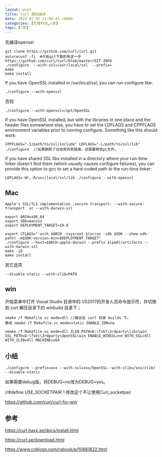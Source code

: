 ```yaml
---
layout: post
title: Curl 源码编译
date: 2021-07-02 21:09:41 +0800
categories: [艺搜科技,c库]
tags: [c库]
---
```


先编译openssl

```
git clone https://github.com/curl/curl.git
autoreconf -fi	#只有git下载的有这一步 https://github.com/curl/curl/blob/master/GIT-INFO
./configure  --with-ssl=/usr/local/ssl  --prefix=   
make 
make install
```

If you have OpenSSL installed in /usr/local/ssl, you can run configure like:

```
./configure --with-openssl
```

否则

```
./configure --with-openssl=/opt/OpenSSL
```

If you have OpenSSL installed, but with the libraries in one place and the header files somewhere else, you have to set the LDFLAGS and CPPFLAGS environment variables prior to running configure. Something like this should work:

```
CPPFLAGS="-I/path/to/ssl/include" LDFLAGS="-L/path/to/ssl/lib" ./configure  //如果删除了动态库的软链接，还需要修改pc文件。
```

If you have shared SSL libs installed in a directory where your run-time linker doesn't find them (which usually causes configure failures), you can provide this option to gcc to set a hard-coded path to the run-time linker:

```
LDFLAGS=-Wl,-R/usr/local/ssl/lib ./configure --with-openssl
```

## Mac

```
Apple's SSL/TLS implementation ,secure transport: --with-secure-transport  or --with-darwin-ssl
```

```
export ARCH=x86_64
export SDK=macosx
export DEPLOYMENT_TARGET=10.8

export CFLAGS="-arch $ARCH -isysroot $(xcrun -sdk $SDK --show-sdk-path) -m$SDK-version-min=$DEPLOYMENT_TARGET"
./configure --host=$ARCH-apple-darwin --prefix $(pwd)/artifacts --with-darwin-ssl
make -j8
make install
```

其它选项

```
--disable-static --with-zlib=PATH
```

## win

开始菜单中打开 Visual Studio 目录中的 VS2017的开发人员命令提示符，并切换到 curl 解压目录下的 winbuild 目录下；

```
nmake /f Makefile.vc mode=dll //输出在 curl 目录 builds 下。
静态 nmake /f Makefile.vc mode=static ENABLE_IDN=no

nmake /f Makefile.vc mode=dll ZLIB_PATH=D:\fvbl\3rdparty\libz\win SSL_PATH=D:\fvbl\3rdparty\OpenSSL\win ENABLE_WINSSL=no WITH_SSL=dll WITH_ZLIB=dll MACHINE=x64
```

## 小结

```
./configure --prefix=xxx --with-ssl=xxx/OpenSSL--with-zlib=/xxx/zlib/ --disable-static
```



如果需要debug版，将DEBUG=no改为DEBUG=yes。

//#define USE_SOCKETPAIR 1  修改这个不让使用Curl_socketpair

https://github.com/curl/curl-for-win





## 参考

https://curl.haxx.se/docs/install.html

https://curl.se/download.html

https://www.cnblogs.com/rxbook/p/10881822.html
